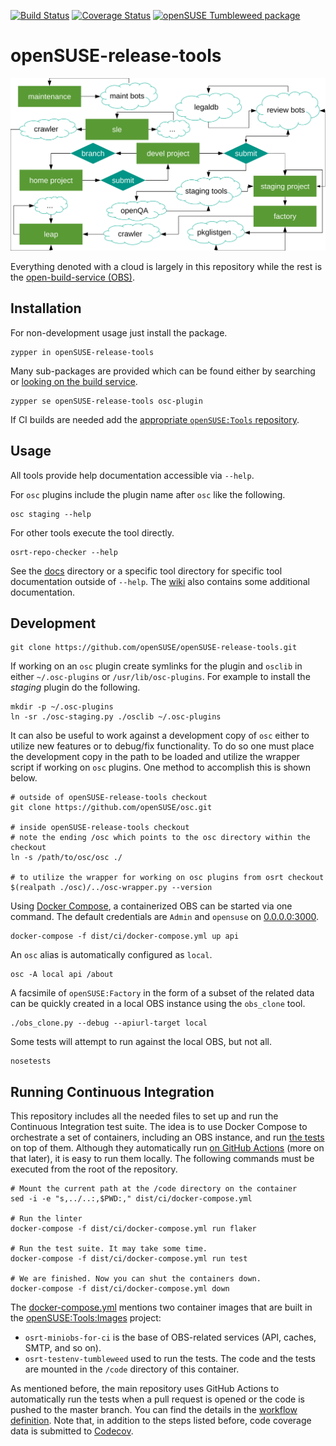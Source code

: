 [![Build Status](https://github.com/openSUSE/openSUSE-release-tools/workflows/CI/badge.svg?branch=master)](https://github.com/openSUSE/openSUSE-release-tools/actions?query=branch%3Amaster)
[![Coverage Status](https://coveralls.io/repos/github/openSUSE/openSUSE-release-tools/badge.svg?branch=master)](https://coveralls.io/github/openSUSE/openSUSE-release-tools?branch=master)
[![openSUSE Tumbleweed package](https://repology.org/badge/version-for-repo/opensuse_tumbleweed/opensuse-release-tools.svg)](https://repology.org/metapackage/opensuse-release-tools)

# openSUSE-release-tools

![Rethink release tooling presentation overview](docs/res/workflow-overview.svg)

Everything denoted with a cloud is largely in this repository while the rest is the [open-build-service (OBS)](https://github.com/openSUSE/open-build-service).

## Installation

For non-development usage just install the package.

    zypper in openSUSE-release-tools

Many sub-packages are provided which can be found either by searching or [looking on the build service](https://build.opensuse.org/package/binaries/openSUSE:Tools/openSUSE-release-tools/openSUSE_Factory).

    zypper se openSUSE-release-tools osc-plugin

If CI builds are needed add the [appropriate `openSUSE:Tools` repository](https://software.opensuse.org//download.html?project=openSUSE%3ATools&package=openSUSE-release-tools).

## Usage

All tools provide help documentation accessible via `--help`.

For `osc` plugins include the plugin name after `osc` like the following.

    osc staging --help

For other tools execute the tool directly.

    osrt-repo-checker --help

See the [docs](/docs) directory or a specific tool directory for specific tool documentation outside of `--help`. The [wiki](/wiki) also contains some additional documentation.

## Development

    git clone https://github.com/openSUSE/openSUSE-release-tools.git

If working on an `osc` plugin create symlinks for the plugin and `osclib` in either `~/.osc-plugins` or `/usr/lib/osc-plugins`. For example to install the _staging_ plugin do the following.

    mkdir -p ~/.osc-plugins
    ln -sr ./osc-staging.py ./osclib ~/.osc-plugins

It can also be useful to work against a development copy of `osc` either to utilize new features or to debug/fix functionality. To do so one must place the development copy in the path to be loaded and utilize the wrapper script if working on `osc` plugins. One method to accomplish this is shown below.

    # outside of openSUSE-release-tools checkout
    git clone https://github.com/openSUSE/osc.git

    # inside openSUSE-release-tools checkout
    # note the ending /osc which points to the osc directory within the checkout
    ln -s /path/to/osc/osc ./

    # to utilize the wrapper for working on osc plugins from osrt checkout
    $(realpath ./osc)/../osc-wrapper.py --version

Using [Docker Compose](https://docs.docker.com/compose/), a containerized OBS can be started via one command. The default credentials are `Admin` and `opensuse` on [0.0.0.0:3000](http://0.0.0.0:3000).

    docker-compose -f dist/ci/docker-compose.yml up api

An `osc` alias is automatically configured as `local`.

    osc -A local api /about

A facsimile of `openSUSE:Factory` in the form of a subset of the related data can be quickly created in a local OBS instance using the `obs_clone` tool.

    ./obs_clone.py --debug --apiurl-target local

Some tests will attempt to run against the local OBS, but not all.

    nosetests

## Running Continuous Integration

This repository includes all the needed files to set up and run the Continuous Integration test suite. The idea is to use Docker Compose to orchestrate a set of containers, including an OBS instance, and run [the tests](tests/) on top of them. Although they automatically run [on GitHub Actions](https://github.com/features/actions) (more on that later), it is easy to run them locally. The following commands must be executed from the root of the repository.


    # Mount the current path at the /code directory on the container
    sed -i -e "s,../..:,$PWD:," dist/ci/docker-compose.yml

    # Run the linter
    docker-compose -f dist/ci/docker-compose.yml run flaker

    # Run the test suite. It may take some time.
    docker-compose -f dist/ci/docker-compose.yml run test

    # We are finished. Now you can shut the containers down.
    docker-compose -f dist/ci/docker-compose.yml down

The [docker-compose.yml](dist/ci/docker-compose.yml) mentions two container images that are built in the [openSUSE:Tools:Images](https://build.opensuse.org/project/show/openSUSE:Tools:Images) project:

* `osrt-miniobs-for-ci` is the base of OBS-related services (API, caches, SMTP, and so on).
* `osrt-testenv-tumbleweed` used to run the tests. The code and the tests are mounted in the `/code` directory of this container.

As mentioned before, the main repository uses GitHub Actions to automatically run the tests when a pull request is opened or the code is pushed to the master branch. You can find the details in the
[workflow definition](.github/workflows/ci-test.yml). Note that, in addition to the steps listed before, code coverage data is submitted to [Codecov](https://app.codecov.io/gh/openSUSE/openSUSE-release-tools).
